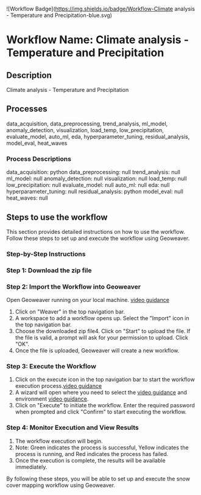 ![Workflow Badge](https://img.shields.io/badge/Workflow-Climate analysis - Temperature and Precipitation-blue.svg)

# Workflow Name: Climate analysis - Temperature and Precipitation

## Description
Climate analysis - Temperature and Precipitation

## Processes
data_acquisition, data_preprocessing, trend_analysis, ml_model, anomaly_detection, visualization, load_temp, low_precipitation, evaluate_model, auto_ml, eda, hyperparameter_tuning, residual_analysis, model_eval, heat_waves

### Process Descriptions
data_acquisition: python
data_preprocessing: null
trend_analysis: null
ml_model: null
anomaly_detection: null
visualization: null
load_temp: null
low_precipitation: null
evaluate_model: null
auto_ml: null
eda: null
hyperparameter_tuning: null
residual_analysis: python
model_eval: null
heat_waves: null


## Steps to use the workflow

This section provides detailed instructions on how to use the workflow. Follow these steps to set up and execute the workflow using Geoweaver.

### Step-by-Step Instructions

### Step 1: Download the zip file
### Step 2: Import the Workflow into Geoweaver
Open Geoweaver running on your local machine. [video guidance](https://youtu.be/jUd1dzi18EQ)
1. Click on "Weaver" in the top navigation bar.
2. A workspace to add a workflow opens up. Select the "Import" icon in the top navigation bar.
3. Choose the downloaded zip file4. Click on "Start" to upload the file. If the file is valid, a prompt will ask for your permission to upload. Click "OK".
5. Once the file is uploaded, Geoweaver will create a new workflow.

### Step 3: Execute the Workflow
1. Click on the execute icon in the top navigation bar to start the workflow execution process.[video guidance](https://youtu.be/PJcMNR00QoE)
2. A wizard will open where you need to select the [video guidance](https://youtu.be/KYiEHI0rn_o) and environment [video guidance](https://www.youtube.com/watch?v=H66AVoBBaHs).
3. Click on "Execute" to initiate the workflow. Enter the required password when prompted and click "Confirm" to start executing the workflow.

### Step 4: Monitor Execution and View Results
1. The workflow execution will begin.
2. Note: Green indicates the process is successful, Yellow indicates the process is running, and Red indicates the process has failed.
3. Once the execution is complete, the results will be available immediately.

By following these steps, you will be able to set up and execute the snow cover mapping workflow using Geoweaver.

